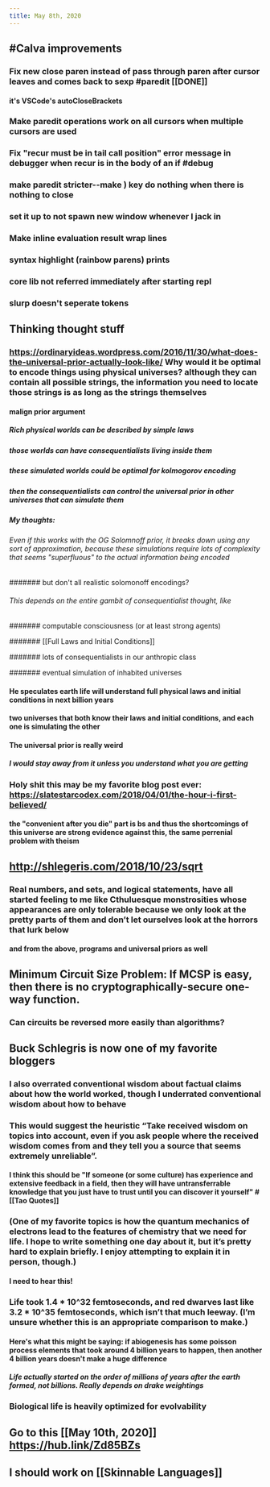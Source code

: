 ```yaml
---
title: May 8th, 2020
---
```


## #Calva improvements
### Fix new close paren instead of pass through paren after cursor leaves and comes back to sexp #paredit [[DONE]]
#### it's VSCode's autoCloseBrackets

### Make paredit operations work on all cursors when multiple cursors are used 

### Fix "recur must be in tail call position" error message in debugger when recur is in the body of an if #debug

### make paredit stricter--make ) key do nothing when there is nothing to close

### set it up to not spawn new window whenever I jack in

### Make inline evaluation result wrap lines

### syntax highlight (rainbow parens) prints

### core lib not referred immediately after starting repl

### slurp doesn't seperate tokens

## Thinking thought stuff
### https://ordinaryideas.wordpress.com/2016/11/30/what-does-the-universal-prior-actually-look-like/ Why would it be optimal to encode things using physical universes? although they can contain all possible strings, the information you need to locate those strings is as long as the strings themselves
#### malign prior argument
##### Rich physical worlds can be described by simple laws

##### those worlds can have consequentialists living inside them

##### these simulated worlds could be optimal for kolmogorov encoding

##### then the consequentialists can control the universal prior in other universes that can simulate them

##### My thoughts:
###### Even if this works with the OG Solomnoff prior, it breaks down using any sort of approximation, because these simulations require lots of complexity that seems "superfluous" to the actual information being encoded
####### but don't all realistic solomonoff encodings?

###### This depends on the entire gambit of consequentialist thought, like
####### computable consciousness (or at least strong agents)

####### [[Full Laws and Initial Conditions]]

####### lots of consequentialists in our anthropic class

####### eventual simulation of inhabited universes

#### He speculates earth life will understand full physical laws **and initial conditions** in next billion years

#### two universes that both know their laws and initial conditions, and each one is simulating the other

#### The universal prior is really weird
##### I would stay away from it unless you understand what you are getting

### Holy shit this may be my favorite blog post ever: https://slatestarcodex.com/2018/04/01/the-hour-i-first-believed/
#### the "convenient after you die" part is bs and thus the shortcomings of this universe are strong evidence against this, the same perrenial problem with theism

## http://shlegeris.com/2018/10/23/sqrt
### Real numbers, and sets, and logical statements, have all started feeling to me like Cthuluesque monstrosities whose appearances are only tolerable because we only look at the pretty parts of them and don’t let ourselves look at the horrors that lurk below
#### and from the above, programs and universal priors as well

## Minimum Circuit Size Problem: If MCSP is easy, then there is no cryptographically-secure one-way function.
### Can circuits be reversed more easily than algorithms?

## Buck Schlegris is now one of my favorite bloggers
### I also overrated conventional wisdom about factual claims about how the world worked, though I underrated conventional wisdom about how to behave

### This would suggest the heuristic “Take received wisdom on topics into account, even if you ask people where the received wisdom comes from and they tell you a source that seems extremely unreliable”.
#### I think this should be "If someone (or some culture) has experience and extensive feedback in a field, then they will have untransferrable knowledge that you just have to trust until you can discover it yourself" #[[Tao Quotes]]

### (One of my favorite topics is how the quantum mechanics of electrons lead to the features of chemistry that we need for life. I hope to write something one day about it, but it’s pretty hard to explain briefly. I enjoy attempting to explain it in person, though.)
#### I need to hear this!

### Life took 1.4 * 10^32 femtoseconds, and red dwarves last like 3.2 * 10^35 femtoseconds, which isn’t that much leeway. (I’m unsure whether this is an appropriate comparison to make.)
#### Here's what this might be saying: if abiogenesis has some poisson process elements that took around 4 billion years to happen, then another 4 billion years doesn't make a huge difference
##### Life actually started on the order of millions of years after the earth formed, not billions. Really depends on drake weightings

### Biological life is heavily optimized for evolvability

## Go to this [[May 10th, 2020]] https://hub.link/Zd85BZs

## I should work on [[Skinnable Languages]]

## 
